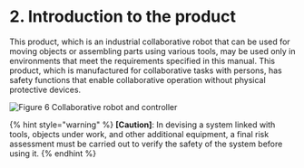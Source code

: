 # 2. Introduction to the product

This product, which is an industrial collaborative robot that can be used for moving objects or assembling parts using various tools, may be used only in environments that meet the requirements specified in this manual. This product, which is manufactured for collaborative tasks with persons, has safety functions that enable collaborative operation without physical protective devices.

![Figure 6 Collaborative robot and controller](../_assets/cobot\_controller.png)

{% hint style="warning" %}
**\[Caution]**: In devising a system linked with tools, objects under work, and other additional equipment, a final risk assessment must be carried out to verify the safety of the system before using it.
{% endhint %}
